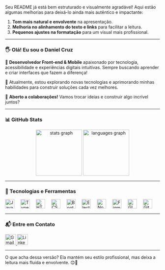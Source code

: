 Seu README já está bem estruturado e visualmente agradável! Aqui estão algumas melhorias para deixá-lo ainda mais autêntico e impactante:  

1. **Tom mais natural e envolvente** na apresentação.  
2. **Melhoria no alinhamento do texto e links** para facilitar a leitura.  
3. **Pequenos ajustes na formatação** para um visual mais profissional.  

---

### 🖐️ Olá! Eu sou o **Daniel Cruz**  

🎯 **Desenvolvedor Front-end & Mobile** apaixonado por tecnologia, acessibilidade e experiências digitais intuitivas. Sempre buscando aprender e criar interfaces que fazem a diferença!  

🚀 Atualmente, estou explorando novas tecnologias e aprimorando minhas habilidades para construir soluções cada vez melhores.  

📩 **Aberto a colaborações!** Vamos trocar ideias e construir algo incrível juntos?  

---

### 📊 GitHub Stats  

<div align="center">
  <img src="https://github-readme-stats.vercel.app/api?username=daniewcruz&show_icons=true&include_all_commits=true&count_private=true&theme=dracula&hide_border=false" height="150" alt="stats graph" />
  <img src="https://github-readme-stats.vercel.app/api/top-langs?username=daniewcruz&layout=compact&langs_count=5&theme=dracula&hide_border=false" height="150" alt="languages graph" />
</div>  

---

### 🚀 Tecnologias e Ferramentas  

<div align="left">
  <img src="https://cdn.jsdelivr.net/gh/devicons/devicon/icons/javascript/javascript-original.svg" height="30" alt="JavaScript" />
  <img width="12" />
  <img src="https://cdn.jsdelivr.net/gh/devicons/devicon/icons/typescript/typescript-original.svg" height="30" alt="TypeScript" />
  <img width="12" />
  <img src="https://cdn.jsdelivr.net/gh/devicons/devicon/icons/html5/html5-original.svg" height="30" alt="HTML5" />
  <img width="12" />
  <img src="https://cdn.jsdelivr.net/gh/devicons/devicon/icons/css3/css3-original.svg" height="30" alt="CSS3" />
  <img width="12" />
  <img src="https://cdn.jsdelivr.net/gh/devicons/devicon/icons/bootstrap/bootstrap-original.svg" height="30" alt="Bootstrap" />
  <img width="12" />
  <img src="https://cdn.jsdelivr.net/gh/devicons/devicon/icons/electron/electron-original.svg" height="30" alt="Electron" />
  <img width="12" />
  <img src="https://cdn.jsdelivr.net/gh/devicons/devicon/icons/nodejs/nodejs-original.svg" height="30" alt="Node.js" />
  <img width="12" />
  <img src="https://cdn.jsdelivr.net/gh/devicons/devicon/icons/figma/figma-original.svg" height="30" alt="Figma" />
  <img width="12" />
  <img src="https://cdn.jsdelivr.net/gh/devicons/devicon/icons/gimp/gimp-original.svg" height="30" alt="GIMP" />
  <img width="12" />
  <img src="https://cdn.jsdelivr.net/gh/devicons/devicon/icons/git/git-original.svg" height="30" alt="Git" />
</div>  

---

### 📬 Entre em Contato  

<div align="left">
  <a href="mailto:daniewcruz@gmail.com" target="_blank">
    <img src="https://img.shields.io/static/v1?message=Gmail&logo=gmail&label=&color=D14836&logoColor=white&labelColor=&style=for-the-badge" height="35" alt="Gmail" />
  </a>
  <a href="https://www.linkedin.com/in/daniewcruz" target="_blank">
    <img src="https://img.shields.io/static/v1?message=LinkedIn&logo=linkedin&label=&color=0077B5&logoColor=white&labelColor=&style=for-the-badge" height="35" alt="LinkedIn" />
  </a>
</div>  

---

O que acha dessa versão? Ela mantém seu estilo profissional, mas deixa a leitura mais fluida e envolvente. 😊🚀
